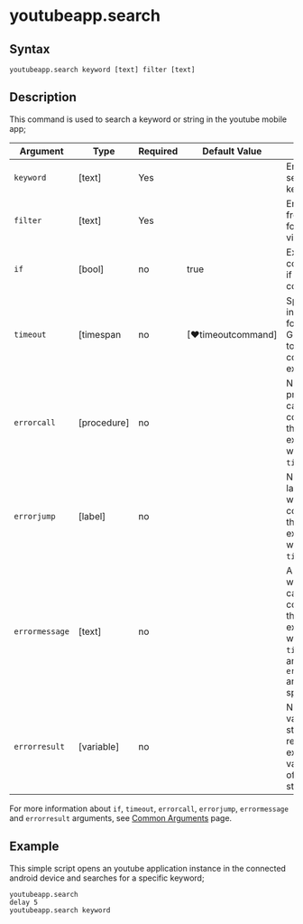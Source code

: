 ﻿# youtubeapp.search

## Syntax

```G1ANT
youtubeapp.search keyword [text] filter [text]
```

## Description

This command is used to search a keyword or string in the youtube mobile app;

| Argument         | Type       | Required | Default Value                                               | Description |
| ---------------- | ---------- | -------- | ----------------------------------------------------------- | ----------- |
| `keyword`        | [text]     | Yes      |                                                             |Enter the search keyword.   |
| `filter`         | [text]     | Yes      |                                                             | Enter the filter from the following: videos,channels   |
| `if`             | [bool]     | no       | true                                                        | Executes the command only if a specified condition is true   |
| `timeout`        | [timespan  | no       | [♥timeoutcommand]                                           | Specifies time in milliseconds for G1ANT.Robot to wait for the command to be executed |
| `errorcall`      | [procedure]| no       |                                                             | Name of a procedure to call when the command throws an exception or when a given `timeout` expires |
| `errorjump`      | [label]    | no       |                                                             | Name of the label to jump to when the command throws an exception or when a given `timeout` expires |
| `errormessage`   | [text]     | no       |                                                             | A message that will be shown in case the command throws an exception or when a given `timeout` expires, and no `errorjump` argument is specified |
| `errorresult`    | [variable] | no       |                                                             | Name of a variable that will store the returned exception. The variable will be of [error](https://manual.g1ant.com/link/G1ANT.Language/G1ANT.Language/Structures/ErrorStructure.md) structure  |

For more information about `if`, `timeout`, `errorcall`, `errorjump`, `errormessage` and `errorresult` arguments, see [Common Arguments](https://manual.g1ant.com/link/G1ANT.Manual/appendices/common-arguments.md) page.

## Example

This simple script opens an youtube application instance in the connected android device and searches for a specific keyword;

```G1ANT
youtubeapp.search
delay 5
youtubeapp.search keyword 
```

